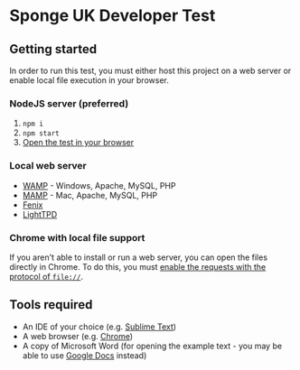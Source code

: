 # Sponge UK Developer Test

## Getting started

In order to run this test, you must either host this project on a web server or enable local file execution in your browser.

### NodeJS server (preferred)

1. `npm i`
2. `npm start`
3. [Open the test in your browser](http://localhost:3000)

### Local web server

* [WAMP](http://www.wampserver.com/en/) - Windows, Apache, MySQL, PHP
* [MAMP](https://www.mamp.info/en/) - Mac, Apache, MySQL, PHP
* [Fenix](http://fenixwebserver.com/)
* [LightTPD](http://www.lighttpd.net/)

### Chrome with local file support

If you aren't able to install or run a web server, you can open the files directly in Chrome. To do this, you must [enable the requests with the protocol of `file://`](https://github.com/mrdoob/three.js/wiki/How-to-run-things-locally).

## Tools required

* An IDE of your choice (e.g. [Sublime Text](https://www.sublimetext.com/3))
* A web browser (e.g. [Chrome](https://www.google.com/chrome/))
* A copy of Microsoft Word (for opening the example text - you may be able to use [Google Docs](https://www.google.co.uk/docs/about/) instead)